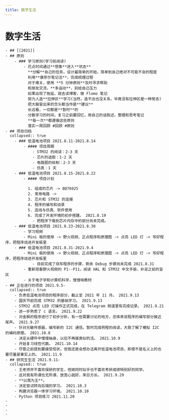 ```yaml
---
title: 数字生活
---
```


# 数字生活
	- ## [[2021]]
	- ## 原则
		- ### 学习原则(学习前阅读)
			- 花点时间通过**想象**进入**状态**
			  **分解**自己的任务，设计最简单的开始，简单到自己绝对不可能不会的程度
			  利用**康奈尔笔记法**，完成梳理过程
			  对于难关，使用 **5 分钟原则**及时寻求帮助
			  和朋友交流，**多运动**，别给自己压力
			  如果出现了拖延，就去读博客，做 Flomo 笔记
			  努力人造**拉伸区**学习(当然，造不出也没关系，毕竟没有拉伸区是一种常态)
			  把大脑冒出来的念头都当作是**建议**
			  长远看，一切都是**暂时**的
			  分散学习的时间，复习之前要回忆，用自己的话叙述，整理和思考笔记
			  **每一次**都遵循这些原则
			  落实一周回顾 #回顾 #原则
	- ## 项目归档
	  collapsed:: true
		- ### 低温电池项目 2021.8.11-2021.8.14
			- #### 项目周期
				- STM32 的阅读：2-3 天
				- 芯片的选取：1-2 天
				- 电路图的绘制：2-3 天
				- 仿真：1 天
		- ### 低温电池项目 2021.8.15-2021.8.22
			- #### 项目计划
			  
			  1. 组成的芯片 -> BQ76925
			  2. 常用电路 ->
			  3. 芯片和 STM32 的连接
			  4. 程序的编写和烧录
			  5. 连线与仿真、软件使用
			  6. 完成了开发环境的初步搭建。 2021.8.19
				- 把程序下载到芯片内存中的部分尚未完成。
		- ### 低温电池项目 2021.8.23-2021.8.30
			- 学习视频
			- Mini 板的使用 -> 野火视频、正点程序和原理图 -> 点亮 LED 灯 -> 写好程序，把程序烧进开发板里
		- ### 低温电池项目 2021.8.31-2021.9.4
			- Mini 板的使用 -> 野火视频、正点程序和原理图 -> 点亮 LED 灯 -> 写好程序，把程序烧进开发板里
				- 目前完成了烧写程序的步骤，剩余 Debug 步骤尚未完成 2021.8.31
			- 重新观看野火视频的 P1--P11，阅读 HAL 和 STM32 中文手册，补足之前的盲区
			- 关于电子学和计算机科学，慢慢啃教材
	- ## 正在进行的项目 2021.9.5-
	  collapsed:: true
		- 负责低温电池项目的程序部分，截止至 2021 年 11 月。 2021.9.13
		- 国庆节前完成 STM32 的基础学习。 2021.9.13
		- STM32 点亮 LED 灯操作正式完成，在 Telegram 频道里有完成记录。 2021.9.21
		- 进一步熟悉了 c 语言。 2021.9.22
		- 对金枫的程序进行了初步分析，有一些需要讨论的地方，总体来说程序的编写部分接近尾声。 2021.9.27
		- 针对光敏传感器，编写新的 I2C 通信。暂时完成例程的阅读，大致了解了模拟 I2C 的编码原理。 2021.10.8
		- 决定从硬件中慢慢抽身，以后不再接类似的活。 2021.10.9
		- 开始复习线性代数。 2021.10.14
		- 尽管之前提到要接受现状，但我还是会想办法离开低温电池项目，即使不是名义上的也要尽量是事实上的。 2021.11.9
	- ## 研究生生活 2021.9.11-
	  collapsed:: true
		- 王老师并不喜欢保研的学生，但她同时似乎也不喜欢考研成绩特别好的同学。
		- 这对我有所谓也无所谓，放宽心就好，来日方长。 2021.9.29
		- **以我为主**。
		- 决定尝试转向后端的学习。 2021.10.3
		- 构建浏览器一体学习环境。 2021.10.10
		- Python 项目练习 2021.11.20
	-
	-
	-
	-